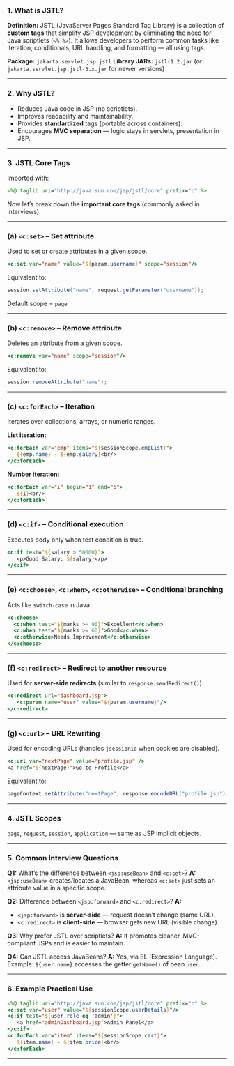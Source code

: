 
### **1. What is JSTL?**

**Definition:**
JSTL (JavaServer Pages Standard Tag Library) is a collection of **custom tags** that simplify JSP development by eliminating the need for Java scriptlets (`<% %>`).
It allows developers to perform common tasks like iteration, conditionals, URL handling, and formatting — all using tags.

**Package:** `jakarta.servlet.jsp.jstl`
**Library JARs:** `jstl-1.2.jar` (or `jakarta.servlet.jsp.jstl-3.x.jar` for newer versions)

---

### **2. Why JSTL?**

* Reduces Java code in JSP (no scriptlets).
* Improves readability and maintainability.
* Provides **standardized** tags (portable across containers).
* Encourages **MVC separation** — logic stays in servlets, presentation in JSP.

---

### **3. JSTL Core Tags**

Imported with:

```jsp
<%@ taglib uri="http://java.sun.com/jsp/jstl/core" prefix="c" %>
```

Now let’s break down the **important core tags** (commonly asked in interviews):

---

### **(a) `<c:set>` – Set attribute**

Used to set or create attributes in a given scope.

```jsp
<c:set var="name" value="${param.username}" scope="session"/>
```

Equivalent to:

```java
session.setAttribute("name", request.getParameter("username"));
```

Default scope = `page`

---

### **(b) `<c:remove>` – Remove attribute**

Deletes an attribute from a given scope.

```jsp
<c:remove var="name" scope="session"/>
```

Equivalent to:

```java
session.removeAttribute("name");
```

---

### **(c) `<c:forEach>` – Iteration**

Iterates over collections, arrays, or numeric ranges.

**List iteration:**

```jsp
<c:forEach var="emp" items="${sessionScope.empList}">
   ${emp.name} - ${emp.salary}<br/>
</c:forEach>
```

**Number iteration:**

```jsp
<c:forEach var="i" begin="1" end="5">
   ${i}<br/>
</c:forEach>
```

---

### **(d) `<c:if>` – Conditional execution**

Executes body only when test condition is true.

```jsp
<c:if test="${salary > 50000}">
   <p>Good Salary: ${salary}</p>
</c:if>
```

---

### **(e) `<c:choose>`, `<c:when>`, `<c:otherwise>` – Conditional branching**

Acts like `switch-case` in Java.

```jsp
<c:choose>
  <c:when test="${marks >= 90}">Excellent</c:when>
  <c:when test="${marks >= 60}">Good</c:when>
  <c:otherwise>Needs Improvement</c:otherwise>
</c:choose>
```

---

### **(f) `<c:redirect>` – Redirect to another resource**

Used for **server-side redirects** (similar to `response.sendRedirect()`).

```jsp
<c:redirect url="dashboard.jsp">
   <c:param name="user" value="${param.username}"/>
</c:redirect>
```

---

### **(g) `<c:url>` – URL Rewriting**

Used for encoding URLs (handles `jsessionid` when cookies are disabled).

```jsp
<c:url var="nextPage" value="profile.jsp" />
<a href="${nextPage}">Go to Profile</a>
```

Equivalent to:

```java
pageContext.setAttribute("nextPage", response.encodeURL("profile.jsp"));
```

---

### **4. JSTL Scopes**

`page`, `request`, `session`, `application` — same as JSP implicit objects.

---

### **5. Common Interview Questions**

**Q1:** What’s the difference between `<jsp:useBean>` and `<c:set>`?
**A:** `<jsp:useBean>` creates/locates a JavaBean, whereas `<c:set>` just sets an attribute value in a specific scope.

**Q2:** Difference between `<jsp:forward>` and `<c:redirect>`?
**A:**

* `<jsp:forward>` is **server-side** — request doesn’t change (same URL).
* `<c:redirect>` is **client-side** — browser gets new URL (visible change).

**Q3:** Why prefer JSTL over scriptlets?
**A:** It promotes cleaner, MVC-compliant JSPs and is easier to maintain.

**Q4:** Can JSTL access JavaBeans?
**A:** Yes, via EL (Expression Language). Example: `${user.name}` accesses the getter `getName()` of bean `user`.

---

### **6. Example Practical Use**

```jsp
<%@ taglib uri="http://java.sun.com/jsp/jstl/core" prefix="c" %>
<c:set var="user" value="${sessionScope.userDetails}"/>
<c:if test="${user.role eq 'admin'}">
   <a href="adminDashboard.jsp">Admin Panel</a>
</c:if>
<c:forEach var="item" items="${sessionScope.cart}">
   ${item.name} - ${item.price}<br/>
</c:forEach>
```

---
